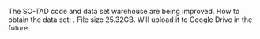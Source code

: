 The SO-TAD code and data set warehouse are being improved. 
How to obtain the data set: . File size 25.32GB. 
Will upload it to Google Drive in the future.
